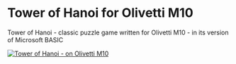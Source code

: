 # Tower of Hanoi for Olivetti M10
Tower of Hanoi - classic puzzle game written for Olivetti M10 - in its version of Microsoft BASIC

[![Tower of Hanoi - on Olivetti M10](http://www.sblendorio.eu/attachments/hanoi-m10.png)](https://www.youtube.com/watch?v=wqD4tq6FrXY)
